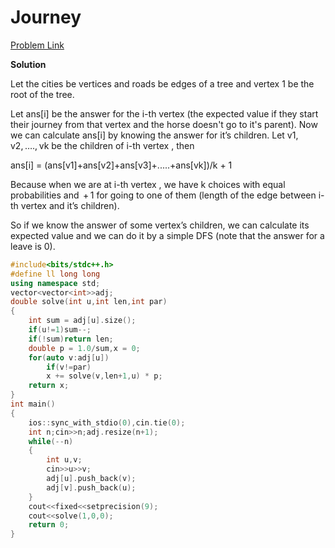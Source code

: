 # Journey

[Problem Link](https://codeforces.com/problemset/problem/839/C)

**Solution**

Let the cities be vertices and roads be edges of a tree and vertex 1 be the root of the tree.

Let ans[i] be the answer for the i-th vertex (the expected value if they start their journey from that vertex and the horse doesn't go to it's parent). Now we can calculate ans[i] by knowing the answer for it’s children. Let v1, v2, …., vk be the children of i-th vertex , then 

ans[i] = (ans[v1]+ans[v2]+ans[v3]+.....+ans[vk])/k + 1

Because when we are at i-th vertex , we have k choices with equal probabilities and  + 1 for going to one of them (length of the edge between i-th vertex and it’s children).

So if we know the answer of some vertex’s children, we can calculate its expected value and we can do it by a simple DFS (note that the answer for a leave is 0).



```cpp
#include<bits/stdc++.h>
#define ll long long
using namespace std;
vector<vector<int>>adj;
double solve(int u,int len,int par)
{
    int sum = adj[u].size();
    if(u!=1)sum--;
    if(!sum)return len;
    double p = 1.0/sum,x = 0;
    for(auto v:adj[u])
        if(v!=par)
        x += solve(v,len+1,u) * p;
    return x;
}
int main()
{
    ios::sync_with_stdio(0),cin.tie(0);
    int n;cin>>n;adj.resize(n+1);
    while(--n)
    {
        int u,v;
        cin>>u>>v;
        adj[u].push_back(v);
        adj[v].push_back(u);
    }
    cout<<fixed<<setprecision(9);
    cout<<solve(1,0,0);
    return 0;
}
```
